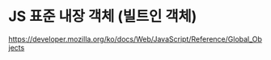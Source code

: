 # JS 표준 내장 객체 (빌트인 객체)

https://developer.mozilla.org/ko/docs/Web/JavaScript/Reference/Global_Objects
